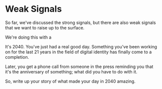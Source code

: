 # Weak Signals

So far, we've discussed the strong signals, but there are also weak
signals that we want to raise up to the surface. 

We're doing this with a 

It's 2040. You've just had a real good day. Something you've been
working on for the last 21 years in the field of digital identity has
finally come to a completion.

Later, you get a phone call from someone in the press reminding you
that it's the anniversary of something; what did you have to do with
it.

So, write up your story of what made your day in 2040 amazing.